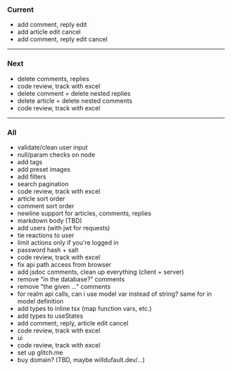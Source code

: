 ### Current

- add comment, reply edit
- add article edit cancel
- add comment, reply edit cancel

---

### Next

- delete comments, replies
- code review, track with excel
- delete comment = delete nested replies
- delete article = delete nested comments
- code review, track with excel

---

### All

- validate/clean user input
- null/param checks on node
- add tags
- add preset images
- add filters
- search pagination
- code review, track with excel
- article sort order
- comment sort order
- newline support for articles, comments, replies
- markdown body (TBD)
- add users (with jwt for requests)
- tie reactions to user
- limit actions only if you're logged in
- password hash + salt
- code review, track with excel
- fix api path access from browser
- add jsdoc comments, clean up everything (client + server)
- remove "in the database?" comments
- remove "the given ..." comments
- for realm api calls, can i use model var instead of string? same for in model definition
- add types to inline tsx (map function vars, etc.)
- add types to useStates
- add comment, reply, article edit cancel
- code review, track with excel
- ui
- code review, track with excel
- set up glitch.me
- buy domain? (TBD, maybe willdufault.dev/...)
